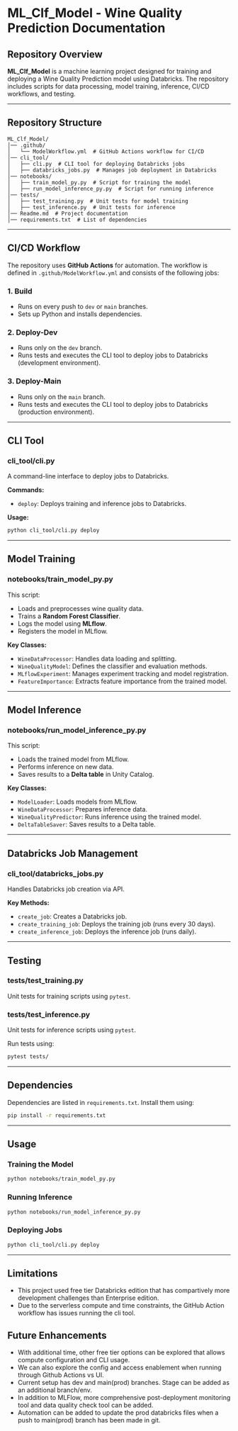 # ML_Clf_Model - Wine Quality Prediction Documentation

## Repository Overview

**ML_Clf_Model** is a machine learning project designed for training and deploying a Wine Quality Prediction model using Databricks. The repository includes scripts for data processing, model training, inference, CI/CD workflows, and testing.

---

## Repository Structure

```
ML_Clf_Model/
│── .github/
│   └── ModelWorkflow.yml  # GitHub Actions workflow for CI/CD
│── cli_tool/
│   ├── cli.py  # CLI tool for deploying Databricks jobs
│   ├── databricks_jobs.py  # Manages job deployment in Databricks
│── notebooks/
│   ├── train_model_py.py  # Script for training the model
│   ├── run_model_inference_py.py  # Script for running inference
│── tests/
│   ├── test_training.py  # Unit tests for model training
│   ├── test_inference.py  # Unit tests for inference
│── Readme.md  # Project documentation
│── requirements.txt  # List of dependencies
```

---

## CI/CD Workflow

The repository uses **GitHub Actions** for automation. The workflow is defined in `.github/ModelWorkflow.yml` and consists of the following jobs:

### 1. **Build**
- Runs on every push to `dev` or `main` branches.
- Sets up Python and installs dependencies.

### 2. **Deploy-Dev**
- Runs only on the `dev` branch.
- Runs tests and executes the CLI tool to deploy jobs to Databricks (development environment).

### 3. **Deploy-Main**
- Runs only on the `main` branch.
- Runs tests and executes the CLI tool to deploy jobs to Databricks (production environment).

---

## CLI Tool

### **cli_tool/cli.py**
A command-line interface to deploy jobs to Databricks.

**Commands:**
- `deploy`: Deploys training and inference jobs to Databricks.

**Usage:**
```sh
python cli_tool/cli.py deploy
```

---

## Model Training

### **notebooks/train_model_py.py**
This script:
- Loads and preprocesses wine quality data.
- Trains a **Random Forest Classifier**.
- Logs the model using **MLflow**.
- Registers the model in MLflow.

**Key Classes:**
- `WineDataProcessor`: Handles data loading and splitting.
- `WineQualityModel`: Defines the classifier and evaluation methods.
- `MLflowExperiment`: Manages experiment tracking and model registration.
- `FeatureImportance`: Extracts feature importance from the trained model.

---

## Model Inference

### **notebooks/run_model_inference_py.py**
This script:
- Loads the trained model from MLflow.
- Performs inference on new data.
- Saves results to a **Delta table** in Unity Catalog.

**Key Classes:**
- `ModelLoader`: Loads models from MLflow.
- `WineDataProcessor`: Prepares inference data.
- `WineQualityPredictor`: Runs inference using the trained model.
- `DeltaTableSaver`: Saves results to a Delta table.

---

## Databricks Job Management

### **cli_tool/databricks_jobs.py**
Handles Databricks job creation via API.

**Key Methods:**
- `create_job`: Creates a Databricks job.
- `create_training_job`: Deploys the training job (runs every 30 days).
- `create_inference_job`: Deploys the inference job (runs daily).

---

## Testing

### **tests/test_training.py**
Unit tests for training scripts using `pytest`.

### **tests/test_inference.py**
Unit tests for inference scripts using `pytest`.

Run tests using:
```sh
pytest tests/
```

---

## Dependencies

Dependencies are listed in `requirements.txt`. Install them using:
```sh
pip install -r requirements.txt
```

---

## Usage

### **Training the Model**
```sh
python notebooks/train_model_py.py
```

### **Running Inference**
```sh
python notebooks/run_model_inference_py.py
```

### **Deploying Jobs**
```sh
python cli_tool/cli.py deploy
```

---

## Limitations
- This project used free tier Databricks edition that has compartively more development challenges than Enterprise edition.
- Due to the serverless compute and time constraints, the GitHub Action workflow has issues running the cli tool.

## Future Enhancements
- With additional time, other free tier options can be explored that allows compute configuration and CLI usage.
- We can also explore the config and access enablement when running through Github Actions vs UI. 
- Current setup has dev and main(prod) branches. Stage can be added as an additional branch/env.
- In addition to MLFlow, more comprehensive post-deployment monitoring tool and data quality check tool can be added.
- Automation can be added to update the prod databricks files when a push to main(prod) branch has been made in git.



